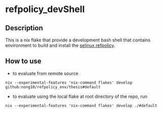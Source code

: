 # refpolicy_devShell
## Description
This is a nix flake that provide a development bash shell that 
contains environment to build and install 
the [selinux refpolicy](https://github.com/SELinuxProject/refpolicy).

## How to use
- to evaluate from remote source 
```
nix --experimental-features 'nix-command flakes' develop github:nong10/refpolicy_env/thesis#default
```
- to evaluate using the local flake
at root directory of the repo, run
```
nix --experimental-features 'nix-command flakes' develop ./#default 
```
